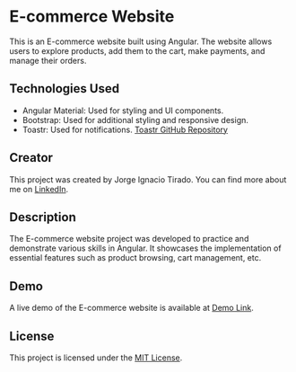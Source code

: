 # E-commerce Website

This is an E-commerce website built using Angular. The website allows users to explore products, add them to the cart, make payments, and manage their orders.

## Technologies Used

- Angular Material: Used for styling and UI components.
- Bootstrap: Used for additional styling and responsive design.
- Toastr: Used for notifications. [Toastr GitHub Repository](https://github.com/CodeSeven/toastr)

## Creator

This project was created by Jorge Ignacio Tirado. You can find more about me on [LinkedIn](https://www.linkedin.com/in/jorge-ignacio-tirado-b98274223/).

## Description

The E-commerce website project was developed to practice and demonstrate various skills in Angular. It showcases the implementation of essential features such as product browsing, cart management, etc.

## Demo

A live demo of the E-commerce website is available at [Demo Link](https://ecommerce-vlv.netlify.app/home).

## License

This project is licensed under the [MIT License](LICENSE).
